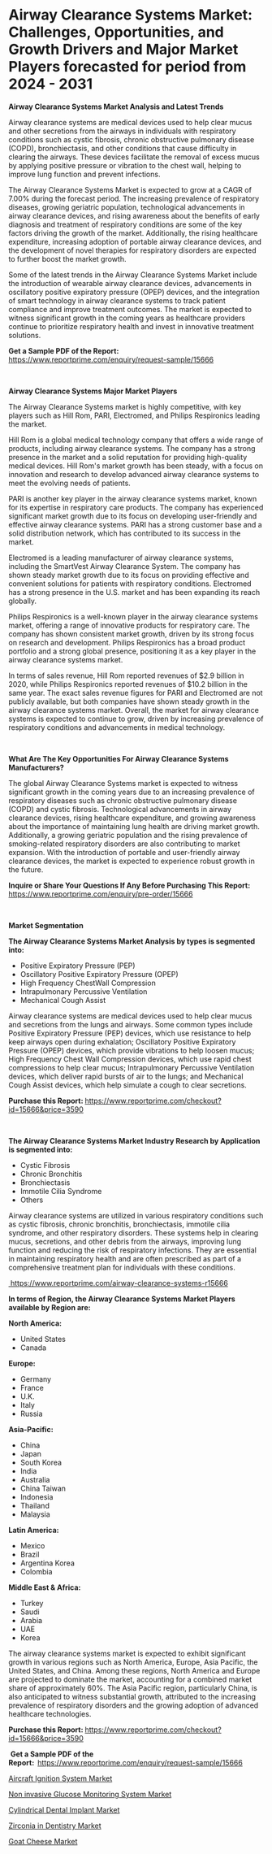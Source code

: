 <p><h1>Airway Clearance Systems Market: Challenges, Opportunities, and Growth Drivers and Major Market Players forecasted for period from 2024 - 2031</h1></p><p><strong>Airway Clearance Systems Market Analysis and Latest Trends</strong></p>
<p><p>Airway clearance systems are medical devices used to help clear mucus and other secretions from the airways in individuals with respiratory conditions such as cystic fibrosis, chronic obstructive pulmonary disease (COPD), bronchiectasis, and other conditions that cause difficulty in clearing the airways. These devices facilitate the removal of excess mucus by applying positive pressure or vibration to the chest wall, helping to improve lung function and prevent infections.</p><p>The Airway Clearance Systems Market is expected to grow at a CAGR of 7.00% during the forecast period. The increasing prevalence of respiratory diseases, growing geriatric population, technological advancements in airway clearance devices, and rising awareness about the benefits of early diagnosis and treatment of respiratory conditions are some of the key factors driving the growth of the market. Additionally, the rising healthcare expenditure, increasing adoption of portable airway clearance devices, and the development of novel therapies for respiratory disorders are expected to further boost the market growth.</p><p>Some of the latest trends in the Airway Clearance Systems Market include the introduction of wearable airway clearance devices, advancements in oscillatory positive expiratory pressure (OPEP) devices, and the integration of smart technology in airway clearance systems to track patient compliance and improve treatment outcomes. The market is expected to witness significant growth in the coming years as healthcare providers continue to prioritize respiratory health and invest in innovative treatment solutions.</p></p>
<p><strong>Get a Sample PDF of the Report:&nbsp;</strong> <a href="https://www.reportprime.com/enquiry/request-sample/15666">https://www.reportprime.com/enquiry/request-sample/15666</a></p>
<p>&nbsp;</p>
<p><strong>Airway Clearance Systems Major Market Players</strong></p>
<p><p>The Airway Clearance Systems market is highly competitive, with key players such as Hill Rom, PARI, Electromed, and Philips Respironics leading the market. </p><p>Hill Rom is a global medical technology company that offers a wide range of products, including airway clearance systems. The company has a strong presence in the market and a solid reputation for providing high-quality medical devices. Hill Rom's market growth has been steady, with a focus on innovation and research to develop advanced airway clearance systems to meet the evolving needs of patients.</p><p>PARI is another key player in the airway clearance systems market, known for its expertise in respiratory care products. The company has experienced significant market growth due to its focus on developing user-friendly and effective airway clearance systems. PARI has a strong customer base and a solid distribution network, which has contributed to its success in the market.</p><p>Electromed is a leading manufacturer of airway clearance systems, including the SmartVest Airway Clearance System. The company has shown steady market growth due to its focus on providing effective and convenient solutions for patients with respiratory conditions. Electromed has a strong presence in the U.S. market and has been expanding its reach globally.</p><p>Philips Respironics is a well-known player in the airway clearance systems market, offering a range of innovative products for respiratory care. The company has shown consistent market growth, driven by its strong focus on research and development. Philips Respironics has a broad product portfolio and a strong global presence, positioning it as a key player in the airway clearance systems market.</p><p>In terms of sales revenue, Hill Rom reported revenues of $2.9 billion in 2020, while Philips Respironics reported revenues of $10.2 billion in the same year. The exact sales revenue figures for PARI and Electromed are not publicly available, but both companies have shown steady growth in the airway clearance systems market. Overall, the market for airway clearance systems is expected to continue to grow, driven by increasing prevalence of respiratory conditions and advancements in medical technology.</p></p>
<p>&nbsp;</p>
<p><strong>What Are The Key Opportunities For Airway Clearance Systems Manufacturers?</strong></p>
<p><p>The global Airway Clearance Systems market is expected to witness significant growth in the coming years due to an increasing prevalence of respiratory diseases such as chronic obstructive pulmonary disease (COPD) and cystic fibrosis. Technological advancements in airway clearance devices, rising healthcare expenditure, and growing awareness about the importance of maintaining lung health are driving market growth. Additionally, a growing geriatric population and the rising prevalence of smoking-related respiratory disorders are also contributing to market expansion. With the introduction of portable and user-friendly airway clearance devices, the market is expected to experience robust growth in the future.</p></p>
<p><strong>Inquire or Share Your Questions If Any Before Purchasing This Report:</strong> <a href="https://www.reportprime.com/enquiry/pre-order/15666">https://www.reportprime.com/enquiry/pre-order/15666</a></p>
<p>&nbsp;</p>
<p><strong>Market Segmentation</strong></p>
<p><strong>The Airway Clearance Systems Market Analysis by types is segmented into:</strong></p>
<p><ul><li>Positive Expiratory Pressure (PEP)</li><li>Oscillatory Positive Expiratory Pressure (OPEP)</li><li>High Frequency ChestWall Compression</li><li>Intrapulmonary Percussive Ventilation</li><li>Mechanical Cough Assist</li></ul></p>
<p><p>Airway clearance systems are medical devices used to help clear mucus and secretions from the lungs and airways. Some common types include Positive Expiratory Pressure (PEP) devices, which use resistance to help keep airways open during exhalation; Oscillatory Positive Expiratory Pressure (OPEP) devices, which provide vibrations to help loosen mucus; High Frequency Chest Wall Compression devices, which use rapid chest compressions to help clear mucus; Intrapulmonary Percussive Ventilation devices, which deliver rapid bursts of air to the lungs; and Mechanical Cough Assist devices, which help simulate a cough to clear secretions.</p></p>
<p><strong>Purchase this Report:&nbsp;</strong><a href="https://www.reportprime.com/checkout?id=15666&price=3590">https://www.reportprime.com/checkout?id=15666&price=3590</a></p>
<p>&nbsp;</p>
<p><strong>The Airway Clearance Systems Market Industry Research by Application is segmented into:</strong></p>
<p><ul><li>Cystic Fibrosis</li><li>Chronic Bronchitis</li><li>Bronchiectasis</li><li>Immotile Cilia Syndrome</li><li>Others</li></ul></p>
<p><p>Airway clearance systems are utilized in various respiratory conditions such as cystic fibrosis, chronic bronchitis, bronchiectasis, immotile cilia syndrome, and other respiratory disorders. These systems help in clearing mucus, secretions, and other debris from the airways, improving lung function and reducing the risk of respiratory infections. They are essential in maintaining respiratory health and are often prescribed as part of a comprehensive treatment plan for individuals with these conditions.</p></p>
<p><a href="https://www.reportprime.com/airway-clearance-systems-r15666">&nbsp;https://www.reportprime.com/airway-clearance-systems-r15666</a></p>
<p><strong>In terms of Region, the Airway Clearance Systems Market Players available by Region are:</strong></p>
<p>
    <p> <strong> North America: </strong>
        <ul>
            <li>United States</li>
            <li>Canada</li>
        </ul>
        </p> 
    <p> <strong> Europe: </strong>
        <ul>
            <li>Germany</li>
            <li>France</li>
            <li>U.K.</li>
            <li>Italy</li>
            <li>Russia</li>
        </ul>
        </p> 
    <p> <strong> Asia-Pacific: </strong>
        <ul>
            <li>China</li>
            <li>Japan</li>
            <li>South Korea</li>
            <li>India</li>
            <li>Australia</li>
            <li>China Taiwan</li>
            <li>Indonesia</li>
            <li>Thailand</li>
            <li>Malaysia</li>
        </ul>
        </p> 
    <p> <strong> Latin America: </strong>
        <ul>
            <li>Mexico</li>
            <li>Brazil</li>
            <li>Argentina Korea</li>
            <li>Colombia</li>
        </ul>
        </p> 
    <p> <strong> Middle East & Africa: </strong>
        <ul>
            <li>Turkey</li>
            <li>Saudi</li>
            <li>Arabia</li>
            <li>UAE</li>
            <li>Korea</li>
        </ul>
    </p>
    </p>
<p><p>The airway clearance systems market is expected to exhibit significant growth in various regions such as North America, Europe, Asia Pacific, the United States, and China. Among these regions, North America and Europe are projected to dominate the market, accounting for a combined market share of approximately 60%. The Asia Pacific region, particularly China, is also anticipated to witness substantial growth, attributed to the increasing prevalence of respiratory disorders and the growing adoption of advanced healthcare technologies.</p></p>
<p><strong>Purchase this Report: </strong><a href="https://www.reportprime.com/checkout?id=15666&price=3590">https://www.reportprime.com/checkout?id=15666&price=3590</a></p>
<p>&nbsp;<strong>Get a Sample PDF of the Report:&nbsp;&nbsp;</strong><a href="https://www.reportprime.com/enquiry/request-sample/15666">https://www.reportprime.com/enquiry/request-sample/15666</a></p>
<p><strong></strong></p>
<p><p><a href="https://github.com/btwcqfvq34/Market-Research-Report-List-2/blob/main/aircraft-ignition-system-market.md">Aircraft Ignition System Market</a></p><p><a href="https://medium.com/@elzaziemann1943/global-non-invasive-glucose-monitoring-system-market-size-is-expected-to-experience-a-cagr-of-7-8-ba5c58903076">Non invasive Glucose Monitoring System Market</a></p><p><a href="https://medium.com/@clairhane_9803/cylindrical-dental-implant-market-industry-landscape-growth-trajectories-and-global-markets-cb1dc4f3ad8c">Cylindrical Dental Implant Market</a></p><p><a href="https://medium.com/@jeniw10236654655/global-zirconia-in-dentistry-market-focus-on-product-type-low-transparency-medium-7f1f38ea96cb">Zirconia in Dentistry Market</a></p><p><a href="https://github.com/ochgvvcj16/Market-Research-Report-List-1/blob/main/goat-cheese-market.md">Goat Cheese Market</a></p></p>